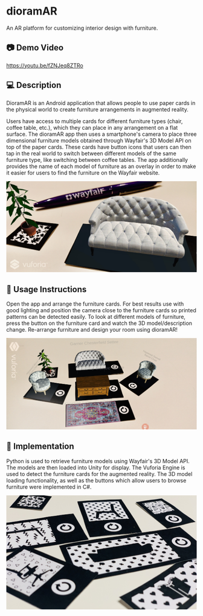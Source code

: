 # dioramAR
An AR platform for customizing interior design with furniture.

## 📷 Demo Video
https://youtu.be/fZNJeq8ZTRo

## 💻 Description
DioramAR is an Android application that allows people to use paper cards in the physical world to create furniture arrangements in augmented reality.

Users have access to multiple cards for different furniture types (chair, coffee table, etc.), which they can place in any arrangement on a flat surface. The dioramAR app then uses a smartphone's camera to place three dimensional furniture models obtained through Wayfair's 3D Model API on top of the paper cards. These cards have button icons that users can then tap in the real world to switch between different models of the same furniture type, like switching between coffee tables. The app additionally provides the name of each model of furniture as an overlay in order to make it easier for users to find the furniture on the Wayfair website.

![alt text](images/couch.jpg "Couch") 

## 📱 Usage Instructions 
Open the app and arrange the furniture cards. For best results use with good lighting and position the camera close to the furniture cards so printed patterns can be detected easily. To look at different models of furniture, press the button on the furniture card and watch the 3D model/description change. Re-arrange furniture and design your room using dioramAR!

![alt text](images/living_room.jpg "Living Room") 

## 📝 Implementation
Python is used to retrieve furniture models using Wayfair's 3D Model API. The models are then loaded into Unity for display. The Vuforia Engine is used to detect the furniture cards for the augmented reality. The 3D model loading functionality, as well as the buttons which allow users to browse furniture were implemented in C#. 

![alt text](images/cards.jpg "Cards") 
